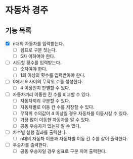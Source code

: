 # 자동차 경주

## 기능 목록

- [x] n대의 자동차를 입력받는다.
    - [ ] 쉼표로 구분 짓는다.
    - [ ] 5자 이하여야 한다.
- [ ] 시도할 횟수를 입력받는다.
    - [ ] 숫자여야 한다.
    - [ ] 1회 이상의 횟수를 입력받아야 한다.
- [ ] 0에서 9 사이의 무작위 수를 생성한다.
    - [ ] 4 이상인지 판별할 수 있다.
- [ ] 자동차끼리 이동한 칸 수를 비교할 수 있다.
    - [ ] 자동차끼리 구분할 수 있다.
    - [ ] 자동차별로 이동 칸 수를 저장할 수 있다.
    - [ ] 무작위 수의값이 4 이상일 경우 자동차를 이동시킬 수 있다.
    - [ ] 가장 많이 이동한 자동차를 알 수 있다.
    - [ ] 공동 우승자가 있는지 알 수 있다.
- [ ] 차수별 실행 결과를 출력한다.
    - [ ] n대의 자동차 이름과 자동차별 이동 칸 수를 같이 출력한다.
- [ ] 우승자를 출력한다.
    - [ ] 공동 우승자일 경우 쉼표로 구분 지어 출력한다.